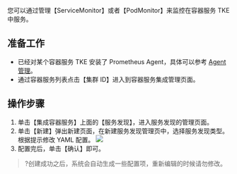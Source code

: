 
您可以通过管理【ServiceMonitor】或者【PodMonitor】来监控在容器服务 TKE 中服务。

## 准备工作

- 已经对某个容器服务 TKE 安装了 Prometheus Agent，具体可以参考 [Agent 管理](https://cloud.tencent.com/document/product/1416/56000)。
- 通过容器服务列表点击【集群 ID】进入到容器服务集成管理页面。

## 操作步骤

1. 单击【集成容器服务】上面的【服务发现】，进入服务发现的管理页面。
2. 单击【新建】弹出新建页面，在新建服务发现管理页中，选择服务发现类型。根据提示修改 YAML 配置。
![](https://main.qcloudimg.com/raw/1724686d757e8f25b54aab5eae470eb9.png)
3. 配置完后，单击【确认】即可。
>?创建成功之后，系统会自动生成一些配置项，重新编辑的时候请勿修改。
